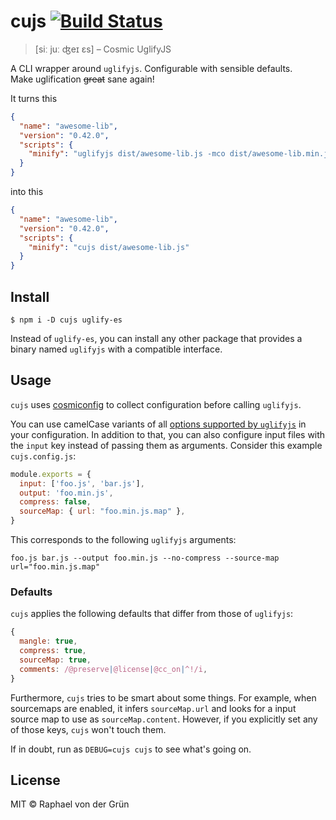 # cujs [![Build Status](https://travis-ci.org/raphinesse/cujs.svg?branch=master)](https://travis-ci.org/raphinesse/cujs)

> [siː juː ʤeɪ ɛs] – Cosmic UglifyJS

A CLI wrapper around `uglifyjs`. Configurable with sensible defaults.\
Make uglification ~~great~~ sane again!

It turns this
```json
{
  "name": "awesome-lib",
  "version": "0.42.0",
  "scripts": {
    "minify": "uglifyjs dist/awesome-lib.js -mco dist/awesome-lib.min.js --comments /^!/ --source-map \"content='dist/awesome-lib.js.map',url='awesome-lib.min.js.map'\""
  }
}
```

into this
```json
{
  "name": "awesome-lib",
  "version": "0.42.0",
  "scripts": {
    "minify": "cujs dist/awesome-lib.js"
  }
}
```

## Install

```
$ npm i -D cujs uglify-es
```

Instead of `uglify-es`, you can install any other package that provides a binary named `uglifyjs` with a compatible interface.


## Usage

`cujs` uses [cosmiconfig] to collect configuration before calling `uglifyjs`.

You can use camelCase variants of all [options supported by `uglifyjs`][options] in your configuration. In addition to that, you can also configure input files with the `input` key instead of passing them as arguments. Consider this example `cujs.config.js`:

```js
module.exports = {
  input: ['foo.js', 'bar.js'],
  output: 'foo.min.js',
  compress: false,
  sourceMap: { url: "foo.min.js.map" },
}
```

This corresponds to the following `uglifyjs` arguments:
```shell
foo.js bar.js --output foo.min.js --no-compress --source-map url="foo.min.js.map"
```

### Defaults

`cujs` applies the following defaults that differ from those of `uglifyjs`:
```js
{
  mangle: true,
  compress: true,
  sourceMap: true,
  comments: /@preserve|@license|@cc_on|^!/i,
}
```
Furthermore, `cujs` tries to be smart about some things. For example, when sourcemaps are enabled, it infers `sourceMap.url` and looks for a input source map to use as `sourceMap.content`. However, if you explicitly set any of those keys, `cujs` won't touch them.

If in doubt, run as `DEBUG=cujs cujs` to see what's going on.


## License

MIT © Raphael von der Grün


[cosmiconfig]: https://github.com/davidtheclark/cosmiconfig#cosmiconfig
[options]: https://github.com/mishoo/UglifyJS2#command-line-options
